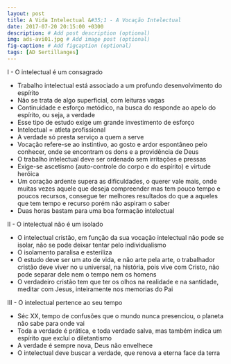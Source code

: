 ```yaml
---
layout: post
title: A Vida Intelectual &#35;1 - A Vocação Intelectual
date: 2017-07-20 20:15:00 +0300
description: # Add post description (optional)
img: ads-avi01.jpg # Add image post (optional)
fig-caption: # Add figcaption (optional)
tags: [AD Sertillanges]
---
```


 I - O intelectual é um consagrado

 * Trabalho intelectual está associado a um profundo desenvolvimento do espírito
 * Não se trata de algo superficial, com leituras vagas
 * Continuidade e esforço metódico, na busca do responde ao apelo do espírito, ou seja, a verdade
 * Esse tipo de estudo exige um grande investimento de esforço
 * Intelectual = atleta profissional
 * A verdade só presta serviço a quem a serve
 * Vocação refere-se ao instintivo, ao gosto e ardor espontâneo pelo conhecer, onde se encontram os dons e a providência de Deus
 * O trabalho intelectual deve ser ordenado sem irritações e pressas
 * Exige-se ascetismo (auto-controle do corpo e do espírito) e virtude heróica
 * Um coração ardente supera as dificuldades, o querer vale mais, onde muitas vezes aquele que deseja compreender mas tem pouco tempo e poucos recursos, consegue ter melhores resultados do que a aqueles que tem tempo e recurso porém não aspiram o saber
 * Duas horas bastam para uma boa formação intelectual

II - O intelectual não é um isolado

 * O intelectual cristão, em função da sua vocação intelectual não pode se isolar, não se pode deixar tentar pelo individualismo
 * O isolamento paralisa e esteriliza 
 * O estudo deve ser um ato de vida, e não arte pela arte, o trabalhador cristão deve viver no u universal, na história, pois vive com Cristo, não pode separar dele nem o tempo nem os homens
 * O verdadeiro cristão tem que ter os olhos na realidade e na santidade, meditar com Jesus, inteiramente nos memorias do Pai

III - O intelectual pertence ao seu tempo

 * Séc XX, tempo de confusões que o mundo nunca presenciou, o planeta não sabe para onde vai
 * Toda a verdade é prática, e toda verdade salva, mas também indica um espírito que excluí o diletantismo
 * A verdade é sempre nova, Deus não envelhece
 * O intelectual deve buscar a verdade, que renova a eterna face da terra

